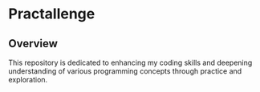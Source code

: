 # Practallenge

## Overview
This repository is dedicated to enhancing my coding skills and deepening understanding of various programming concepts through practice and exploration.

